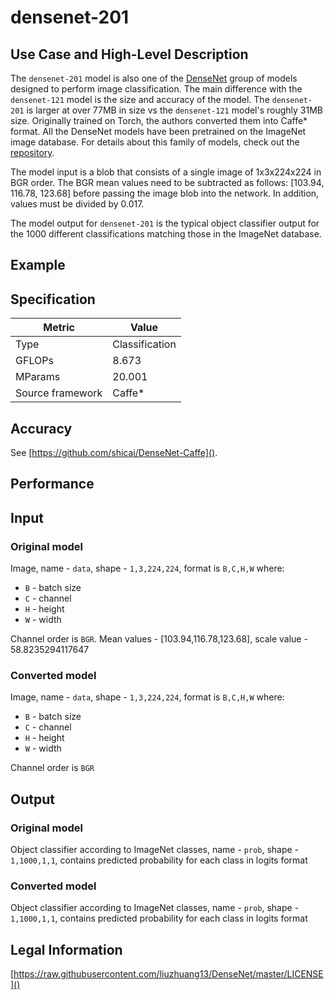# densenet-201

## Use Case and High-Level Description

The `densenet-201` model is also one of the [DenseNet](https://arxiv.org/pdf/1608.06993)
group of models designed to perform image classification. The main difference with
the `densenet-121` model is the size and accuracy of the model. The `densenet-201`
is larger at over 77MB in size vs the `densenet-121` model's roughly 31MB size.
Originally trained on Torch, the authors converted them into Caffe\* format. All
the DenseNet models have been pretrained on the ImageNet image database. For details
about this family of models, check out the [repository](https://github.com/shicai/DenseNet-Caffe).

The model input is a blob that consists of a single image of 1x3x224x224 in BGR
order. The BGR mean values need to be subtracted as follows: [103.94, 116.78, 123.68]
before passing the image blob into the network. In addition, values must be divided
by 0.017.

The model output for `densenet-201` is the typical object classifier output for
the 1000 different classifications matching those in the ImageNet database.

## Example

## Specification

| Metric            | Value         |
|-------------------|---------------|
| Type              | Classification|
| GFLOPs            | 8.673         |
| MParams           | 20.001        |
| Source framework  | Caffe\*         |

## Accuracy

See [https://github.com/shicai/DenseNet-Caffe]().

## Performance

## Input

### Original model

Image, name - `data`,  shape - `1,3,224,224`, format is `B,C,H,W` where:

- `B` - batch size
- `C` - channel
- `H` - height
- `W` - width

Channel order is `BGR`.
Mean values - [103.94,116.78,123.68], scale value - 58.8235294117647

### Converted model

Image, name - `data`,  shape - `1,3,224,224`, format is `B,C,H,W` where:

- `B` - batch size
- `C` - channel
- `H` - height
- `W` - width

Channel order is `BGR`

## Output

### Original model

Object classifier according to ImageNet classes, name - `prob`,  shape - `1,1000,1,1`, contains predicted
probability for each class in logits format

### Converted model

Object classifier according to ImageNet classes, name - `prob`,  shape - `1,1000,1,1`, contains predicted
probability for each class in logits format

## Legal Information

[https://raw.githubusercontent.com/liuzhuang13/DenseNet/master/LICENSE]()
